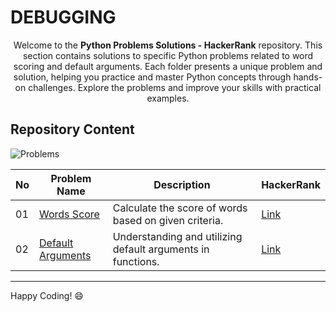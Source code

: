 <h1 alig='center'>DEBUGGING</h1>

<p align='center'>
    Welcome to the <strong>Python Problems Solutions - HackerRank</strong> repository. This section contains solutions to specific Python problems related to word scoring and default arguments. Each folder presents a unique problem and solution, helping you practice and master Python concepts through hands-on challenges. Explore the problems and improve your skills with practical examples.
</p>

## Repository Content
![Problems](https://img.shields.io/badge/problems%20count-2-blue)

| No  | Problem Name        | Description                                      | HackerRank                                 |
|-----|---------------------|--------------------------------------------------|--------------------------------------------|
| 01  | [Words Score](https://github.com/JawadSher/Python-Problems-Solutions-HackerRank/tree/main/17%20-%20Debugging/01%20-%20Words%20Score)         | Calculate the score of words based on given criteria. | [Link](https://www.hackerrank.com/challenges/words-score) |
| 02  | [Default Arguments](https://github.com/JawadSher/Python-Problems-Solutions-HackerRank/tree/main/17%20-%20Debugging/02%20-%20Default%20Arguments)   | Understanding and utilizing default arguments in functions. | [Link](https://www.hackerrank.com/challenges/default-arguments) |

---
Happy Coding! 😄

